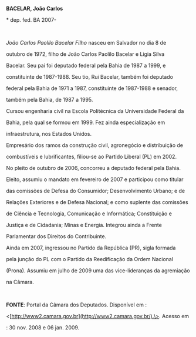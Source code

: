 **BACELAR, João Carlos**



\* dep. fed. BA 2007-



 



*João Carlos Paolilo Bacelar Filho* nasceu em Salvador no dia 8 de

outubro de 1972, filho de João Carlos Paolilo Bacelar e Ligia Silva

Bacelar. Seu pai foi deputado federal pela Bahia de 1987 a 1999, e

constituinte de 1987-1988. Seu tio, Rui Bacelar, também foi deputado

federal pela Bahia de 1971 a 1987, constituinte de 1987-1988 e senador,

também pela Bahia, de 1987 a 1995.



Cursou engenharia civil na Escola Politécnica da Universidade Federal da

Bahia, pela qual se formou em 1999. Fez ainda especialização em

infraestrutura, nos Estados Unidos.



Empresário dos ramos da construção civil, agronegócio e distribuição de

combustíveis e lubrificantes, filiou-se ao Partido Liberal (PL) em 2002.



No pleito de outubro de 2006, concorreu a deputado federal pela Bahia.

Eleito, assumiu o mandato em fevereiro de 2007 e participou como titular

das comissões de Defesa do Consumidor; Desenvolvimento Urbano; e de

Relações Exteriores e de Defesa Nacional; e como suplente das comissões

de Ciência e Tecnologia, Comunicação e Informática; Constituição e

Justiça e de Cidadania; Minas e Energia. Integrou ainda a Frente

Parlamentar dos Direitos do Contribuinte.



Ainda em 2007, ingressou no Partido da República (PR), sigla formada

pela junção do PL com o Partido da Reedificação da Ordem Nacional

(Prona). Assumiu em julho de 2009 uma das vice-lideranças da agremiação

na Câmara.



 



**FONTE**: Portal da Câmara dos Deputados. Disponível em :

\<[http://www2.camara.gov.br](http://www2.camara.gov.br/).\>. Acesso em

: 30 nov. 2008 e 06 jan. 2009.



 

